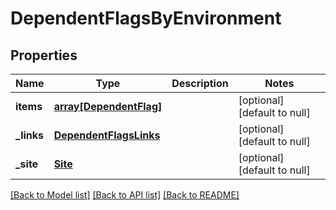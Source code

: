 # DependentFlagsByEnvironment

## Properties
Name | Type | Description | Notes
------------ | ------------- | ------------- | -------------
**items** | [**array[DependentFlag]**](DependentFlag.md) |  | [optional] [default to null]
**_links** | [**DependentFlagsLinks**](DependentFlagsLinks.md) |  | [optional] [default to null]
**_site** | [**Site**](Site.md) |  | [optional] [default to null]

[[Back to Model list]](../README.md#documentation-for-models) [[Back to API list]](../README.md#documentation-for-api-endpoints) [[Back to README]](../README.md)


